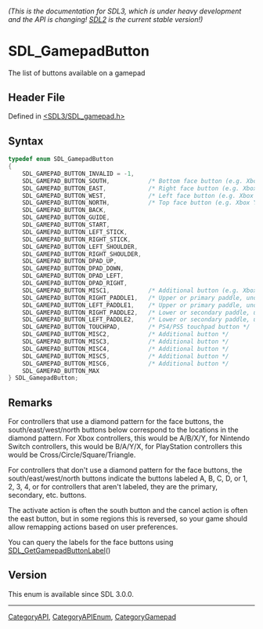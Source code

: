 ###### (This is the documentation for SDL3, which is under heavy development and the API is changing! [SDL2](https://wiki.libsdl.org/SDL2/) is the current stable version!)
# SDL_GamepadButton

The list of buttons available on a gamepad

## Header File

Defined in [<SDL3/SDL_gamepad.h>](https://github.com/libsdl-org/SDL/blob/main/include/SDL3/SDL_gamepad.h)

## Syntax

```c
typedef enum SDL_GamepadButton
{
    SDL_GAMEPAD_BUTTON_INVALID = -1,
    SDL_GAMEPAD_BUTTON_SOUTH,           /* Bottom face button (e.g. Xbox A button) */
    SDL_GAMEPAD_BUTTON_EAST,            /* Right face button (e.g. Xbox B button) */
    SDL_GAMEPAD_BUTTON_WEST,            /* Left face button (e.g. Xbox X button) */
    SDL_GAMEPAD_BUTTON_NORTH,           /* Top face button (e.g. Xbox Y button) */
    SDL_GAMEPAD_BUTTON_BACK,
    SDL_GAMEPAD_BUTTON_GUIDE,
    SDL_GAMEPAD_BUTTON_START,
    SDL_GAMEPAD_BUTTON_LEFT_STICK,
    SDL_GAMEPAD_BUTTON_RIGHT_STICK,
    SDL_GAMEPAD_BUTTON_LEFT_SHOULDER,
    SDL_GAMEPAD_BUTTON_RIGHT_SHOULDER,
    SDL_GAMEPAD_BUTTON_DPAD_UP,
    SDL_GAMEPAD_BUTTON_DPAD_DOWN,
    SDL_GAMEPAD_BUTTON_DPAD_LEFT,
    SDL_GAMEPAD_BUTTON_DPAD_RIGHT,
    SDL_GAMEPAD_BUTTON_MISC1,           /* Additional button (e.g. Xbox Series X share button, PS5 microphone button, Nintendo Switch Pro capture button, Amazon Luna microphone button, Google Stadia capture button) */
    SDL_GAMEPAD_BUTTON_RIGHT_PADDLE1,   /* Upper or primary paddle, under your right hand (e.g. Xbox Elite paddle P1) */
    SDL_GAMEPAD_BUTTON_LEFT_PADDLE1,    /* Upper or primary paddle, under your left hand (e.g. Xbox Elite paddle P3) */
    SDL_GAMEPAD_BUTTON_RIGHT_PADDLE2,   /* Lower or secondary paddle, under your right hand (e.g. Xbox Elite paddle P2) */
    SDL_GAMEPAD_BUTTON_LEFT_PADDLE2,    /* Lower or secondary paddle, under your left hand (e.g. Xbox Elite paddle P4) */
    SDL_GAMEPAD_BUTTON_TOUCHPAD,        /* PS4/PS5 touchpad button */
    SDL_GAMEPAD_BUTTON_MISC2,           /* Additional button */
    SDL_GAMEPAD_BUTTON_MISC3,           /* Additional button */
    SDL_GAMEPAD_BUTTON_MISC4,           /* Additional button */
    SDL_GAMEPAD_BUTTON_MISC5,           /* Additional button */
    SDL_GAMEPAD_BUTTON_MISC6,           /* Additional button */
    SDL_GAMEPAD_BUTTON_MAX
} SDL_GamepadButton;
```

## Remarks

For controllers that use a diamond pattern for the face buttons, the
south/east/west/north buttons below correspond to the locations in the
diamond pattern. For Xbox controllers, this would be A/B/X/Y, for Nintendo
Switch controllers, this would be B/A/Y/X, for PlayStation controllers this
would be Cross/Circle/Square/Triangle.

For controllers that don't use a diamond pattern for the face buttons, the
south/east/west/north buttons indicate the buttons labeled A, B, C, D, or
1, 2, 3, 4, or for controllers that aren't labeled, they are the primary,
secondary, etc. buttons.

The activate action is often the south button and the cancel action is
often the east button, but in some regions this is reversed, so your game
should allow remapping actions based on user preferences.

You can query the labels for the face buttons using
[SDL_GetGamepadButtonLabel](SDL_GetGamepadButtonLabel)()

## Version

This enum is available since SDL 3.0.0.

----
[CategoryAPI](CategoryAPI), [CategoryAPIEnum](CategoryAPIEnum), [CategoryGamepad](CategoryGamepad)

